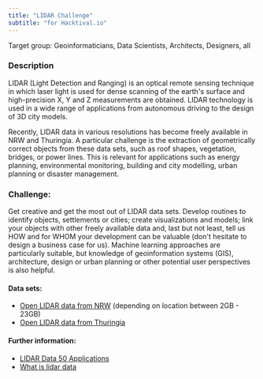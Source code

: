 ```yaml
---
title: "LIDAR Challenge"
subtitle: "for Hacktival.io"
---
```

Target group: Geoinformaticians, Data Scientists, Architects, Designers, all

### Description

LIDAR (Light Detection and Ranging) is an optical remote sensing technique in which laser light is used for dense scanning of the earth's surface and high-precision X, Y and Z measurements are obtained. LIDAR technology is used in a wide range of applications from autonomous driving to the design of 3D city models.

Recently, LIDAR data in various resolutions has become freely available in NRW and Thuringia. A particular challenge is the extraction of geometrically correct objects from these data sets, such as roof shapes, vegetation, bridges, or power lines. This is relevant for applications such as energy planning, environmental monitoring, building and city modelling, urban planning or disaster management.

### Challenge:

Get creative and get the most out of LIDAR data sets. Develop routines to identify objects, settlements or cities; create visualizations and models; link your objects with other freely available data and, last but not least, tell us HOW and for WHOM your development can be valuable (don't hesitate to design a business case for us).
Machine learning approaches are particularly suitable, but knowledge of geoinformation systems (GIS), architecture, design or urban planning or other potential user perspectives is also helpful.

#### Data sets:

- [Open LIDAR data from NRW](https://www.opengeodata.nrw.de/produkte/geobasis/dom/dom1l/index.html) (depending on location between 2GB - 23GB)
- [Open LIDAR data from Thuringia](https://www.geoportal-th.de/de-de/Downloadbereiche/Download-Offene-Geodaten-Th%C3%BCringen)

#### Further information:

- [LIDAR Data 50 Applications](https://grindgis.com/data/lidar-data-50-applications)
- [What is lidar data](http://desktop.arcgis.com/de/arcmap/10.3/manage-data/las-dataset/what-is-lidar-data-.htm)